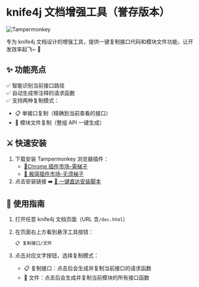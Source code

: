 # knife4j 文档增强工具（誉存版本）

![Tampermonkey](https://img.shields.io/badge/Tampermonkey-%234D4D4D.svg?style=for-the-badge&logo=Tampermonkey&logoColor=white)

专为 knife4j 文档设计的增强工具，提供一键复制接口代码和模块文件功能，让开发效率起飞~ 🚀

## ✨ 功能亮点

✅ 智能识别当前接口路径  
✅ 自动生成带注释的请求函数  
✅ 支持两种复制模式：

- 📋 单接口复制（精确到当前查看的接口）
- 📁 模块文件复制（整组 API 一键生成）

## ⚔ 快速安装

1. 下载安装 Tampermonkey 浏览器插件：
   - [🔗Chrome 插件市场-需梯子](https://chrome.google.com/webstore/detail/tampermonkey/dhdgffkkebhmkfjojejmpbldmpobfkfo)
   - [🔗 极简插件市场-无须梯子](https://chrome.zzzmh.cn/info/dhdgffkkebhmkfjojejmpbldmpobfkfo)
2. 点击安装链接 ➡️ [🔗 一键直达安装脚本](<https://openuserjs.org/scripts/HYC8801/knife4j%E6%96%87%E6%A1%A3_API%E6%96%87%E6%A1%A3%E5%A2%9E%E5%BC%BA%E5%B7%A5%E5%85%B7(%E8%AA%89%E5%AD%98%E7%89%88)>)

## 📕 使用指南

1. 打开任意 knife4j 文档页面（URL 含`/doc.html`）
2. 在页面右上方看到悬浮工具按钮：

   ```bash
   📋 复制接口/文件
   ```

3. 点击对应文字按钮，选择复制模式：
   - 📋 复制接口：点击后会生成并复制当前接口的请求函数
   - 📁 文件：点击后会生成并复制当前模块的所有接口函数

